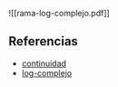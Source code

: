 ![[rama-log-complejo.pdf]]

## Referencias
- [continuidad](./continuidad.md)
- [log-complejo](./log-complejo.md)
